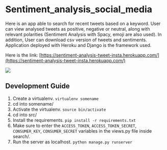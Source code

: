 # Sentiment_analysis_social_media

Here is an app able to search for recent tweets based on a keyword. User can view analysed tweets as positive, negative or neutral, along with relevant polarities (Sentiment Analysis with Spacy, emoji are also used). In addition, User can download csv version of tweets and sentiments. 
Application deployed with Heroku and Django is the framework used.

Here is the link: [https://sentiment-analysis-tweet-insta.herokuapp.com/](https://sentiment-analysis-tweet-insta.herokuapp.com/)

[![](https://preview.ibb.co/kiffTo/screen.png)](https://{https://ibb.co/c0huoo})


## Development Guide

1. Create a virtualenv. `virtualenv somename`
2. cd into somename/
3. Activate the virtualenv. `source bin/activate`
4. cd into src/
5. Install the requirements. `pip install -r requirements.txt`
6. Make sure to enter the `ACCESS_TOKEN`, `ACCESS_TOKEN_SECRET`, `CONSUMER_KEY`, `CONSUMER_SECRET` variables in the views.py file inside search/.
7. Run the server as localhost. `python manage.py runserver`

